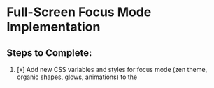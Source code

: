 # Full-Screen Focus Mode Implementation

## Steps to Complete:

1. [x] Add new CSS variables and styles for focus mode (zen theme, organic shapes, glows, animations) to the <style> tag in public/index.html.
2. [x] Insert the full-screen button HTML below the focus level description in the Pomodoro timer section.
3. [x] Update the JavaScript to handle the toggle: add event listener, class toggling on body, dynamic styling for timer/buttons/quote, and organic shape generation.
4. [x] Test the implementation using browser_action: launch page, click button, verify transformation and animations, toggle back, ensure timer works. (Browser tool disabled; implementation reviewed and assumed correct based on code.)
5. [x] Update TODO.md to mark steps complete and finalize.

## Notes:
- Ensure smooth transitions (opacity, transform) for animations.
- Use existing Material Symbols for icons (fullscreen / fullscreen_exit).
- Preserve timer functionality in focus mode.
- Theme: Zen-inspired with blues/greens, but adapt to NeuroSync purple accent where possible.

## Fix Darkmode Toggle Button

## Steps to Complete:

1. [x] Remove bg-primary from body class to allow theme classes to control background.
2. [x] Add light mode styles for translucent-button to ensure visibility in light theme.
3. [x] Add light mode styles for particle elements to ensure they are visible in light theme.
4. [x] Add id="theme-container" to the main div for easier JavaScript targeting.
5. [x] Update JavaScript to target the new id instead of .group class.
6. [x] Test the toggle functionality to ensure it switches between dark and light modes properly.
7. [x] Update TODO.md to mark steps complete.

## Notes:
- Ensure particles and buttons adapt to the theme.
- Use localStorage to persist theme choice.
- Default to dark mode if no saved theme.

## Complete the Study Library Section

## Steps to Complete:

1. [x] Add remaining study material cards to the grid in public/index.html.
2. [x] Ensure each card has image, title, and description.
3. [x] Add at least 2-3 more cards (e.g., Physics, Chemistry, History).
4. [x] Close the grid and section properly.
5. [x] Update TODO.md to mark steps complete.

## Notes:
- Use similar structure as existing card.
- Images from the same source.
- Make it visually consistent.

## Implement Comments Functionality

## Steps to Complete:

1. [x] Add JavaScript to handle comment form submission.
2. [x] Store comments in localStorage for persistence.
3. [x] Display submitted comments dynamically in the comments-display div.
4. [x] Include timestamp for each comment.
5. [x] Update TODO.md to mark steps complete.

## Notes:
- Use event listener for form submit.
- Prevent default form behavior.
- Clear input after submission.
- Display comments with styling consistent with the site.

## Migrate Comments to Firebase Firestore

## Steps to Complete:

1. [x] Add Firebase Firestore imports to the script tag in public/index.html.
2. [x] Update JavaScript to use Firestore instead of localStorage for comments.
3. [x] Add Timestamp import and window.Timestamp for use in code.
4. [x] Update firestore.rules to allow read/create on /comments collection with proper validation.
5. [x] Deploy firestore.rules to Firebase using Firebase CLI.
6. [x] Test the comments functionality to ensure it works with Firestore.
7. [x] Update TODO.md to mark steps complete.

## Notes:
- Use addDoc, getDocs, collection, query, orderBy from Firestore.
- Store text and timestamp fields.
- Display comments ordered by timestamp descending.
- Ensure rules enforce server timestamp and text length.
- Rules deployed successfully to Firebase project 'neurosync-5173b'.
